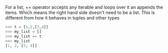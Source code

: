 For a list, += operator accepts any iterable and loops over it an appends the items.
Which means the right hand side doesn't need to be a list.
This is different from how it behaves in tuples and other types

```python
>>> t = [1,2,[3,4]]
>>> my_list = []
>>> my_list += t
>>> my_list
[1, 2, [3, 4]]
```
